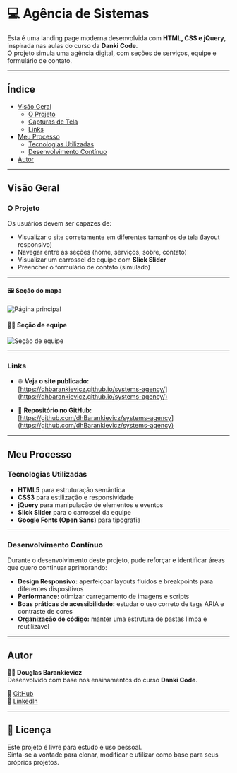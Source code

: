 # 💻 Agência de Sistemas

Esta é uma landing page moderna desenvolvida com **HTML, CSS e jQuery**, inspirada nas aulas do curso da **Danki Code**.  
O projeto simula uma agência digital, com seções de serviços, equipe e formulário de contato.

---

## Índice

- [Visão Geral](#visão-geral)
  - [O Projeto](#o-projeto)
  - [Capturas de Tela](#capturas-de-tela)
  - [Links](#links)
- [Meu Processo](#meu-processo)
  - [Tecnologias Utilizadas](#tecnologias-utilizadas)
  - [Desenvolvimento Contínuo](#desenvolvimento-contínuo)
- [Autor](#autor)

---

## Visão Geral

### O Projeto

Os usuários devem ser capazes de:

- Visualizar o site corretamente em diferentes tamanhos de tela (layout responsivo)
- Navegar entre as seções (home, serviços, sobre, contato)
- Visualizar um carrossel de equipe com **Slick Slider**
- Preencher o formulário de contato (simulado)

---

#### 🖼️ Seção do mapa
![Página principal](./img/screenshot-team)

#### 👨‍💻 Seção de equipe  
![Seção de equipe](./img/screenshot-team.png)

---

### Links

- 🌐 **Veja o site publicado:**  
  [https://dhbarankievicz.github.io/systems-agency/](https://dhbarankievicz.github.io/systems-agency/)

- 💾 **Repositório no GitHub:**  
  [https://github.com/dhBarankievicz/systems-agency](https://github.com/dhBarankievicz/systems-agency)

---

## Meu Processo

### Tecnologias Utilizadas

- **HTML5** para estruturação semântica  
- **CSS3** para estilização e responsividade  
- **jQuery** para manipulação de elementos e eventos  
- **Slick Slider** para o carrossel da equipe  
- **Google Fonts (Open Sans)** para tipografia  

---

### Desenvolvimento Contínuo

Durante o desenvolvimento deste projeto, pude reforçar e identificar áreas que quero continuar aprimorando:

- **Design Responsivo:** aperfeiçoar layouts fluidos e breakpoints para diferentes dispositivos  
- **Performance:** otimizar carregamento de imagens e scripts  
- **Boas práticas de acessibilidade:** estudar o uso correto de tags ARIA e contraste de cores  
- **Organização de código:** manter uma estrutura de pastas limpa e reutilizável  

---

## Autor

**👨‍💻 Douglas Barankievicz**  
Desenvolvido com base nos ensinamentos do curso **Danki Code**.  

🔗 [GitHub](https://github.com/dhBarankievicz)  
🔗 [LinkedIn](https://linkedin.com/in/douglas-barankievicz-a42132358)

---

## 📝 Licença

Este projeto é livre para estudo e uso pessoal.  
Sinta-se à vontade para clonar, modificar e utilizar como base para seus próprios projetos.
